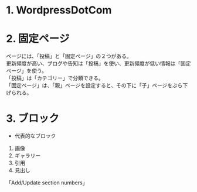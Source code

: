 # 1. WordpressDotCom
# 2. 固定ページ
ページには、「投稿」と「固定ページ」の２つがある。  
更新頻度が高い、ブログや告知は「投稿」を使い、更新頻度が低い情報は「固定ページ」を使う。  
「投稿」は「カテゴリー」で分類できる。  
「固定ページ」は、「親」ページを設定すると、その下に「子」ページをぶら下げられる。  
  
# 3. ブロック
- 代表的なブロック
1. 画像
2. ギャラリー
3. 引用
4. 見出し
  
「Add/Update section numbers」